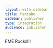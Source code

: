 ```yaml
---
layout: with-sidebar
title: Pentaho
sidebar: publisher
type: integration
audience: publisher
---
```


FME Rocks!!!
